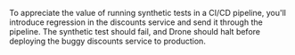To appreciate the value of running synthetic tests in a CI/CD pipeline, you'll introduce regression in the discounts service and send it through the pipeline. The synthetic test should fail, and Drone should halt before deploying the buggy discounts service to production.
